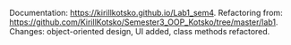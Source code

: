 Documentation: https://kirillkotsko.github.io/Lab1_sem4. Refactoring from: https://github.com/KirillKotsko/Semester3_OOP_Kotsko/tree/master/lab1.
Changes: object-oriented design, UI added, class methods refactored.
